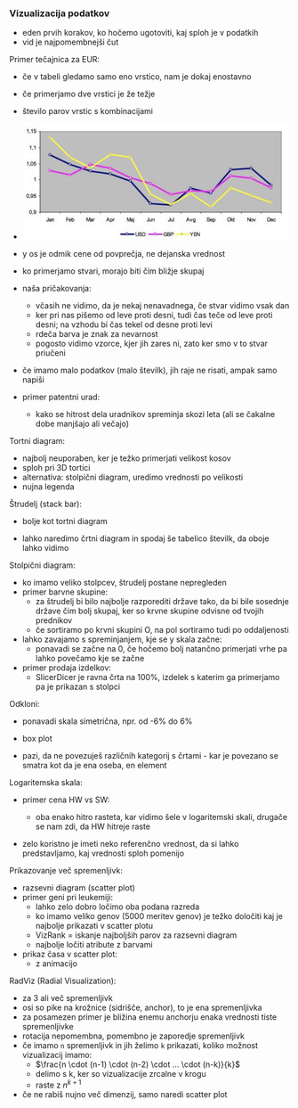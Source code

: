 ### Vizualizacija podatkov

- eden prvih korakov, ko hočemo ugotoviti, kaj sploh je v podatkih
- vid je najpomembnejši čut

Primer tečajnica za EUR:
- če v tabeli gledamo samo eno vrstico, nam je dokaj enostavno
- če primerjamo dve vrstici je že težje
- število parov vrstic s kombinacijami
- ![500](../../Images3/Pasted%20image%2020250313113031.png)
- y os je odmik cene od povprečja, ne dejanska vrednost

- ko primerjamo stvari, morajo biti čim bližje skupaj
- naša pričakovanja:
	- včasih ne vidimo, da je nekaj nenavadnega, če stvar vidimo vsak dan
	- ker pri nas pišemo od leve proti desni, tudi čas teče od leve proti desni; na vzhodu bi čas tekel od desne proti levi
	- rdeča barva je znak za nevarnost
	- pogosto vidimo vzorce, kjer jih zares ni, zato ker smo v to stvar priučeni

- če imamo malo podatkov (malo številk), jih raje ne risati, ampak samo napiši
- primer patentni urad:
	- kako se hitrost dela uradnikov spreminja skozi leta (ali se čakalne dobe manjšajo ali večajo)

Tortni diagram:
- najbolj neuporaben, ker je težko primerjati velikost kosov
- sploh pri 3D tortici
- alternativa: stolpični diagram, uredimo vrednosti po velikosti
- nujna legenda

Štrudelj (stack bar):
- bolje kot tortni diagram

- lahko naredimo črtni diagram in spodaj še tabelico številk, da oboje lahko vidimo

Stolpični diagram:
- ko imamo veliko stolpcev, štrudelj postane nepregleden
- primer barvne skupine:
	- za štrudelj bi bilo najbolje razporediti države tako, da bi bile sosednje države čim bolj skupaj, ker so krvne skupine odvisne od tvojih prednikov
	- če sortiramo po krvni skupini O, na pol sortiramo tudi po oddaljenosti
- lahko zavajamo s spreminjanjem, kje se y skala začne:
	- ponavadi se začne na 0, če hočemo bolj natančno primerjati vrhe pa lahko povečamo kje se začne
- primer prodaja izdelkov:
	- SlicerDicer je ravna črta na 100%, izdelek s katerim ga primerjamo pa je prikazan s stolpci

Odkloni:
- ponavadi skala simetrična, npr. od -6% do 6%

- box plot

- pazi, da ne povezuješ različnih kategorij s črtami - kar je povezano se smatra kot da je ena oseba, en element

Logaritemska skala:
- primer cena HW vs SW:
	- oba enako hitro rasteta, kar vidimo šele v logaritemski skali, drugače se nam zdi, da HW hitreje raste

- zelo koristno je imeti neko referenčno vrednost, da si lahko predstavljamo, kaj vrednosti sploh pomenijo

Prikazovanje več spremenljivk:
- razsevni diagram (scatter plot)
- primer geni pri leukemiji:
	- lahko zelo dobro ločimo oba podana razreda
	- ko imamo veliko genov (5000 meritev genov) je težko določiti kaj je najbolje prikazati v scatter plotu
	- VizRank = iskanje najboljših parov za razsevni diagram
	- najbolje ločiti atribute z barvami
- prikaz časa v scatter plot:
	- z animacijo

RadViz (Radial Visualization):
- za 3 ali več spremenljivk
- osi so pike na krožnice (sidrišče, anchor), to je ena spremenljivka
- za posamezen primer je bližina enemu anchorju enaka vrednosti tiste spremenljivke
- rotacija nepomembna, pomembno je zaporedje spremenljivk
- če imamo `n` spremenljivk in jih želimo `k` prikazati, koliko možnost vizualizacij imamo:
	- $\frac{n \cdot (n-1) \cdot (n-2) \cdot ... \cdot (n-k)}{k}$
	- delimo s k, ker so vizualizacije zrcalne v krogu
	- raste z $n^{k+1}$
- če ne rabiš nujno več dimenzij, samo naredi scatter plot